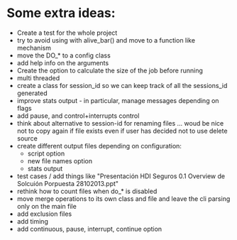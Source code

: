 # Some extra ideas:

* Create a test for the whole project
* try to avoid using with alive_bar() and move to a function like mechanism
* move the DO_* to a config class
* add help info on the arguments
* Create the option to calculate the size of the job before running 
* multi threaded
* create a class for session_id so we can keep track of all the sessions_id generated
* improve stats output - in particular, manage messages depending on flags
* add pause, and control+interrupts control
* think about alternative to session-id for renaming files ... woud be nice not to copy again if file exists even if user has decided not to use delete source
* create different output files depending on configuration:
    * script option
    * new file names option
    * stats output
* test cases / add things like "Presentación HDI Seguros 0.1 Overview de Solcuión Porpuesta 28102013.ppt"
* rethink how to count files when do_\* is disabled
* move merge operations to its own class and file and leave the cli parsing only on the main file
* add exclusion files
* add timing
* add continuous, pause, interrupt, continue option
